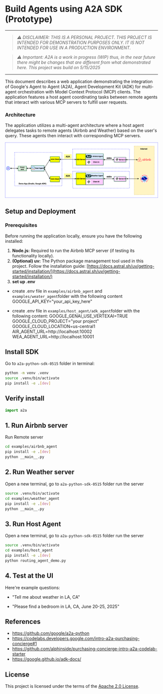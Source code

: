 # Build Agents using A2A SDK (Prototype)
----
> *⚠️ DISCLAIMER: THIS IS A PERSONAL PROJECT. THIS PROJECT IS INTENDED FOR DEMONSTRATION PURPOSES ONLY. IT IS NOT INTENDED FOR USE IN A PRODUCTION ENVIRONMENT.*  

> *⚠️ Important: A2A is a work in progress (WIP) thus, in the near future there might be changes that are different from what demonstrated here. This project was build on 5/15/2025*
----

This document describes a web application demonstrating the integration of Google's Agent to Agent (A2A), Agent Development Kit (ADK) for multi-agent orchestration with Model Context Protocol (MCP) clients. The application features a host agent coordinating tasks between remote agents that interact with various MCP servers to fulfill user requests.

### Architecture

The application utilizes a multi-agent architecture where a host agent delegates tasks to remote agents (Airbnb and Weather) based on the user's query. These agents then interact with corresponding MCP servers.

![architecture](assets/A2A_multi_agent_architecture.png)


## Setup and Deployment

### Prerequisites

Before running the application locally, ensure you have the following installed:

1. **Node.js:** Required to run the Airbnb MCP server (if testing its functionality locally).
2. **(Optional) uv:** The Python package management tool used in this project. Follow the installation guide: [https://docs.astral.sh/uv/getting-started/installation/](https://docs.astral.sh/uv/getting-started/installation/)
3. **set up .env**  

- create .env file in `examples/airbnb_agent` and `examples/weater_agent`folder with the following content
GOOGLE_API_KEY="your_api_key_here" 

- create .env file in `examples/host_agent/adk_agent`folder with the following content:
GOOGLE_GENAI_USE_VERTEXAI=TRUE
GOOGLE_CLOUD_PROJECT="your project"
GOOGLE_CLOUD_LOCATION=us-central1
AIR_AGENT_URL=http://localhost:10002
WEA_AGENT_URL=http://localhost:10001

## Install SDK
Go to `a2a-python-sdk-0515` folder in terminal:
```bash
python -m venv .venv
source .venv/bin/activate
pip install -e .[dev]
```

## Verify install

```py
import a2a
```

## 1. Run Airbnb server

Run Remote server

```bash
cd examples/airbnb_agent
pip install -e .[dev]
python __main__.py
```

## 2. Run Weather server
Open a new terminal, go to `a2a-python-sdk-0515` folder run the server

```bash
source .venv/bin/activate
cd examples/weather_agent
pip install -e .[dev]
python __main__.py
```

## 3. Run Host Agent
Open a new terminal, go to `a2a-python-sdk-0515` folder run the server

```bash
source .venv/bin/activate
cd examples/host_agent
pip install -e .[dev]
python routing_agent_demo.py
```

## 4. Test at the UI

Here're example questions:

- "Tell me about weather in LA, CA"  

- "Please find a bedroom in LA, CA, June 20-25, 2025"

## References
- https://github.com/google/a2a-python
- https://codelabs.developers.google.com/intro-a2a-purchasing-concierge#1
- https://github.com/alphinside/purchasing-concierge-intro-a2a-codelab-starter
- https://google.github.io/adk-docs/
## License

This project is licensed under the terms of the [Apache 2.0 License](LICENSE).
